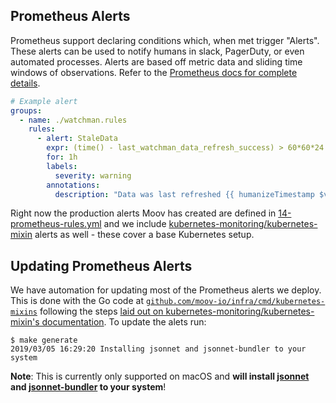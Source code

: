 ## Prometheus Alerts

Prometheus support declaring conditions which, when met trigger "Alerts". These alerts can be used to notify humans in slack, PagerDuty, or even automated processes. Alerts are based off metric data and sliding time windows of observations. Refer to the [Prometheus docs for complete details](https://prometheus.io/docs/prometheus/latest/configuration/alerting_rules/).

```yaml
# Example alert
groups:
  - name: ./watchman.rules
    rules:
      - alert: StaleData
        expr: (time() - last_watchman_data_refresh_success) > 60*60*24
        for: 1h
        labels:
          severity: warning
        annotations:
          description: "Data was last refreshed {{ humanizeTimestamp $value }} ago"
```

Right now the production alerts Moov has created are defined in [14-prometheus-rules.yml](../envs/prod/infra/14-prometheus-rules.yml) and we include [kubernetes-monitoring/kubernetes-mixin](https://github.com/kubernetes-monitoring/kubernetes-mixin) alerts as well - these cover a base Kubernetes setup.

## Updating Prometheus Alerts

We have automation for updating most of the Prometheus alerts we deploy. This is done with the Go code at [`github.com/moov-io/infra/cmd/kubernetes-mixins`](../cmd/kubernetes-mixins/) following the steps [laid out on kubernetes-monitoring/kubernetes-mixin's documentation](https://github.com/kubernetes-monitoring/kubernetes-mixin#generate-config-files). To update the alets run:

```
$ make generate
2019/03/05 16:29:20 Installing jsonnet and jsonnet-bundler to your system
```

**Note**: This is currently only supported on macOS and **will install [jsonnet](https://jsonnet.org/) and [jsonnet-bundler](https://github.com/jsonnet-bundler/jsonnet-bundler) to your system**!
